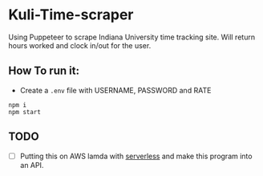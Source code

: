 # Kuli-Time-scraper
Using Puppeteer to scrape Indiana University time tracking site. Will return hours worked and clock in/out for the user.

## How To run it: 

* Create a `.env` file with USERNAME, PASSWORD and RATE

```
npm i
npm start
```

## TODO
- [ ] Putting this on AWS lamda with [serverless](https://serverless.com/) and make this program into an API.
